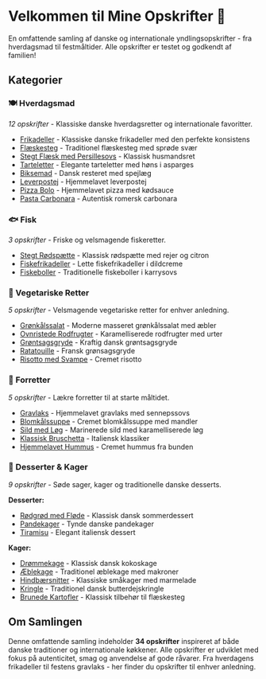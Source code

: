 # Velkommen til Mine Opskrifter 🍳

En omfattende samling af danske og internationale yndlingsopskrifter - fra hverdagsmad til festmåltider. Alle opskrifter er testet og godkendt af familien!

## Kategorier

### 🍽️ Hverdagsmad  
*12 opskrifter* - Klassiske danske hverdagsretter og internationale favoritter.

- [Frikadeller](hverdagsmad/frikadeller.md) - Klassiske danske frikadeller med den perfekte konsistens
- [Flæskesteg](hverdagsmad/flæskesteg.md) - Traditionel flæskesteg med sprøde svær
- [Stegt Flæsk med Persillesovs](hverdagsmad/stegt-flæsk-med-persillesovs.md) - Klassisk husmandsret
- [Tarteletter](hverdagsmad/tarteletter.md) - Elegante tarteletter med høns i asparges
- [Biksemad](hverdagsmad/biksemad.md) - Dansk resteret med spejlæg
- [Leverpostej](hverdagsmad/leverpostej.md) - Hjemmelavet leverpostej
- [Pizza Bolo](hverdagsmad/pizza-bolo.md) - Hjemmelavet pizza med kødsauce
- [Pasta Carbonara](hverdagsmad/pasta-carbonara.md) - Autentisk romersk carbonara

### 🐟 Fisk  
*3 opskrifter* - Friske og velsmagende fiskeretter.

- [Stegt Rødspætte](fisk/stegt-rødspætte.md) - Klassisk rødspætte med rejer og citron
- [Fiskefrikadeller](fisk/fiskefrikadeller.md) - Lette fiskefrikadeller i dildcreme
- [Fiskeboller](fisk/fiskeboller.md) - Traditionelle fiskeboller i karrysovs

### 🥬 Vegetariske Retter  
*5 opskrifter* - Velsmagende vegetariske retter for enhver anledning.

- [Grønkålssalat](vegetar/grønkålssalat.md) - Moderne masseret grønkålssalat med æbler
- [Ovnristede Rodfrugter](vegetar/rodfrugter-fra-ovnen.md) - Karamelliserede rodfrugter med urter
- [Grøntsagsgryde](vegetar/grøntsagsgryde.md) - Kraftig dansk grøntsagsgryde
- [Ratatouille](vegetar/ratatouille.md) - Fransk grønsagsgryde
- [Risotto med Svampe](vegetar/risotto-med-svampe.md) - Cremet risotto

### 🥖 Forretter  
*5 opskrifter* - Lækre forretter til at starte måltidet.

- [Gravlaks](forretter/gravlaks.md) - Hjemmelavet gravlaks med sennepssovs
- [Blomkålssuppe](forretter/blomkålssuppe.md) - Cremet blomkålssuppe med mandler
- [Sild med Løg](forretter/sild-med-løg.md) - Marinerede sild med karamelliserede løg
- [Klassisk Bruschetta](forretter/bruschetta.md) - Italiensk klassiker
- [Hjemmelavet Hummus](forretter/hummus.md) - Cremet hummus fra bunden

### 🍰 Desserter & Kager  
*9 opskrifter* - Søde sager, kager og traditionelle danske desserts.

**Desserter:**
- [Rødgrød med Fløde](desserts/rødgrød-med-fløde.md) - Klassisk dansk sommerdessert
- [Pandekager](desserts/pandekager.md) - Tynde danske pandekager
- [Tiramisu](desserts/tiramisu.md) - Elegant italiensk dessert

**Kager:**
- [Drømmekage](kager/drømmekage.md) - Klassisk dansk kokoskage
- [Æblekage](kager/æblekage.md) - Traditionel æblekage med makroner  
- [Hindbærsnitter](kager/hindbærsnitter.md) - Klassiske småkager med marmelade
- [Kringle](kager/kringle.md) - Traditionel dansk butterdejskringle
- [Brunede Kartofler](kager/brunede-kartofler.md) - Klassisk tilbehør til flæskesteg

## Om Samlingen

Denne omfattende samling indeholder **34 opskrifter** inspireret af både danske traditioner og internationale køkkener. Alle opskrifter er udviklet med fokus på autenticitet, smag og anvendelse af gode råvarer. Fra hverdagens frikadeller til festens gravlaks - her finder du opskrifter til enhver anledning.
